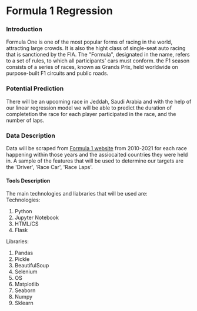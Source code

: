 
# Formula 1 Regression


### Introduction
Formula One is one of the most popular forms of racing in the world, attracting large crowds. It is also the hight class of single-seat auto racing that is sanctioned by the FIA. The "Formula", designated in the name, refers to a set of rules, to which all participants' cars must conform. the F1 season consists of a series of races, known as Grands Prix, held worldwide on purpose-built F1 circuits and public roads.

### Potential Prediction
There will be an upcoming race in Jeddah, Saudi Arabia and with the help of our linear regression model we will be able to predict the duration of completetion the race for each player participated in the race, and the number of laps.

### Data Description
Data will be scraped from [Formula 1 website](https://www.formula1.com/en/results.html/2010/races.html) from 2010-2021 for each race happening within those years and the assiocaited countries they were held in. A sample of the features that will be used to determine our targets are the 'Driver', 'Race Car', 'Race Laps'.


#### Tools Description
The main technologies and liabraries that will be used are:
</br> Technologies:
1. Python
2. Jupyter Notebook
3. HTML/CS
4. Flask

Libraries:
1. Pandas
2. Pickle
3. BeautifulSoup
4. Selenium
5. OS
6. Matplotlib
7. Seaborn
8. Numpy
9. Sklearn

